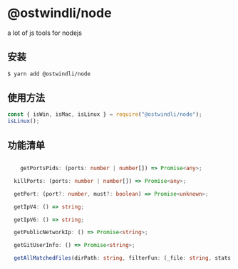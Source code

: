 # @ostwindli/node

a lot of js tools for nodejs

## 安装

```sh
$ yarn add @ostwindli/node
```

## 使用方法

```js
const { isWin, isMac, isLinux } = require("@ostwindli/node");
isLinux();
```

## 功能清单

  ```ts

      getPortsPids: (ports: number | number[]) => Promise<any>;

    killPorts: (ports: number | number[]) => Promise<any>;

    getPort: (port?: number, must?: boolean) => Promise<unknown>;

    getIpV4: () => string;

    getIpV6: () => string;

    getPublicNetworkIp: () => Promise<string>;

    getGitUserInfo: () => Promise<string>;

    getAllMatchedFiles(dirPath: string, filterFun: (_file: string, stats: import("fs").Stats) => boolean, callback: (res: file.MatchedFiles[]) => void): void;

  ```
  
